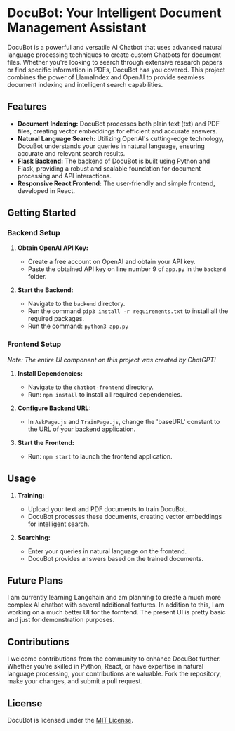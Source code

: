 # DocuBot: Your Intelligent Document Management Assistant

DocuBot is a powerful and versatile AI Chatbot that uses advanced natural language processing techniques to create custom Chatbots for document files. Whether you're looking to search through extensive research papers or find specific information in PDFs, DocuBot has you covered. This project combines the power of LlamaIndex and OpenAI to provide seamless document indexing and intelligent search capabilities.

## Features

- **Document Indexing:** DocuBot processes both plain text (txt) and PDF files, creating vector embeddings for efficient and accurate answers.
- **Natural Language Search:** Utilizing OpenAI's cutting-edge technology, DocuBot understands your queries in natural language, ensuring accurate and relevant search results.
- **Flask Backend:** The backend of DocuBot is built using Python and Flask, providing a robust and scalable foundation for document processing and API interactions.
- **Responsive React Frontend:** The user-friendly and simple frontend, developed in React.

## Getting Started

### Backend Setup

1. **Obtain OpenAI API Key:**
   - Create a free account on OpenAI and obtain your API key.
   - Paste the obtained API key on line number 9 of `app.py` in the `backend` folder.

2. **Start the Backend:**
   - Navigate to the `backend` directory.
   - Run the command `pip3 install -r requirements.txt` to install all the required packages.
   - Run the command: `python3 app.py`

### Frontend Setup
_Note: The entire UI component on this project was created by ChatGPT!_ 

1. **Install Dependencies:**
   - Navigate to the `chatbot-frontend` directory.
   - Run: `npm install` to install all required dependencies.

2. **Configure Backend URL:**
   - In `AskPage.js` and `TrainPage.js`, change the 'baseURL' constant to the URL of your backend application.

3. **Start the Frontend:**
   - Run: `npm start` to launch the frontend application.

## Usage

1. **Training:**
   - Upload your text and PDF documents to train DocuBot.
   - DocuBot processes these documents, creating vector embeddings for intelligent search.

2. **Searching:**
   - Enter your queries in natural language on the frontend.
   - DocuBot provides answers based on the trained documents.

## Future Plans

I am currently learning Langchain and am planning to create a much more complex AI chatbot with several additional features. In addition to this, I am working on a much better UI for the forntend. The present UI is pretty basic and just for demonstration purposes. 

## Contributions

I welcome contributions from the community to enhance DocuBot further. Whether you're skilled in Python, React, or have expertise in natural language processing, your contributions are valuable. Fork the repository, make your changes, and submit a pull request.

## License

DocuBot is licensed under the [MIT License](LICENSE).

